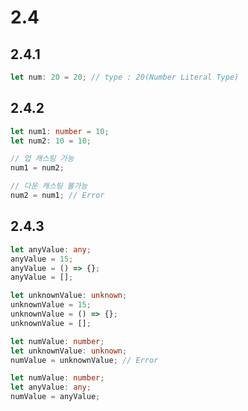 # 2.4

## 2.4.1

```ts
let num: 20 = 20; // type : 20(Number Literal Type)
```

## 2.4.2

```ts
let num1: number = 10;
let num2: 10 = 10;

// 업 캐스팅 가능
num1 = num2;

// 다운 캐스팅 불가능
num2 = num1; // Error
```

## 2.4.3

```ts
let anyValue: any;
anyValue = 15;
anyValue = () => {};
anyValue = [];
```

```ts
let unknownValue: unknown;
unknownValue = 15;
unknownValue = () => {};
unknownValue = [];
```

```ts
let numValue: number;
let unknownValue: unknown;
numValue = unknownValue; // Error
```

```ts
let numValue: number;
let anyValue: any;
numValue = anyValue;
```
